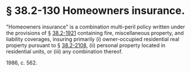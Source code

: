 # § 38.2-130 Homeowners insurance.

<p>"Homeowners insurance" is a combination multi-peril policy written under the provisions of § <a href='http://law.lis.virginia.gov/vacode/38.2-1921/'>38.2-1921</a> containing fire, miscellaneous property, and liability coverages, insuring primarily (i) owner-occupied residential real property pursuant to § <a href='http://law.lis.virginia.gov/vacode/38.2-2108/'>38.2-2108</a>, (ii) personal property located in residential units, or (iii) any combination thereof.</p><p>1986, c. 562.</p>